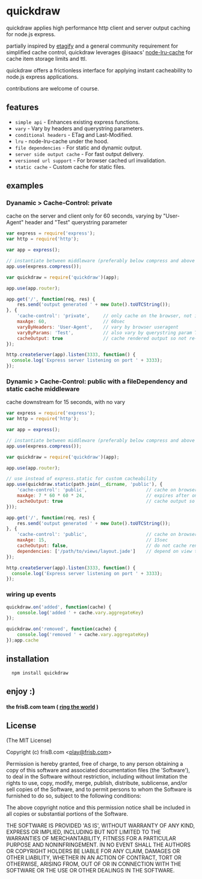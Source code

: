 quickdraw
===

quickdraw applies high performance http client and server output caching for node.js express.

partially inspired by [etagify](https://github.com/lloyd/connect-etagify) and a general community requirement for simplified cache control, quickdraw leverages @isaacs' [node-lru-cache](https://github.com/isaacs/node-lru-cache) for cache item storage limits and ttl.

quickdraw offers a frictionless interface for applying instant cacheability to node.js express applications.

contributions are welcome of course.

## features

* `simple api` - Enhances existing express functions.
* `vary` - Vary by headers and querystring parameters.
* `conditional headers` - ETag and Last-Modified.
* `lru` - node-lru-cache under the hood.
* `file dependencies` - For static and dynamic output.
* `server side output cache` - For fast output delivery.
* `versioned url support` - For browser cached url invalidation.
* `static cache` - Custom cache for static files.

## examples

### Dyanamic > Cache-Control: private

cache on the server and client only for 60 seconds, varying by "User-Agent" header and "Test" querystring parameter

``` js
var express = require('express');
var http = require('http');

var app = express();

// instantiate between middleware (preferably below compress and above router)
app.use(express.compress());

var quickdraw = require('quickdraw')(app);

app.use(app.router);

app.get('/', function(req, res) {
    res.send('output generated ' + new Date().toUTCString());
}, {
    'cache-control': 'private',     // only cache on the browser, not intermediate proxies
    maxAge: 60,                     // 60sec
    varyByHeaders: 'User-Agent',    // vary by browser useragent
    varyByParams: 'Test',           // also vary by querystring param Test
    cacheOutput: true               // cache rendered output so not re-rendered for the next <maxAge> seconds
});

http.createServer(app).listen(3333, function() {
  console.log('Express server listening on port ' + 3333);
});
```


### Dynamic > Cache-Control: public with a fileDependency and static cache middleware

cache downstream for 15 seconds, with no vary

``` js
var express = require('express');
var http = require('http');

var app = express();

// instantiate between middleware (preferably below compress and above router)
app.use(express.compress());

var quickdraw = require('quickdraw')(app);

app.use(app.router);

// use instead of express.static for custom cacheability
app.use(quickdraw.static(path.join(__dirname, 'public'), {
    'cache-control': 'public',                      // cache on browser and intermediate proxies
    maxAge: 7 * 60 * 60 * 24,                       // expires after one day
    cacheOutput: true                               // cache output so ouput from memory for the next <maxAge> seconds
}));

app.get('/', function(req, res) {
    res.send('output generated ' + new Date().toUTCString());
}, {
    'cache-control': 'public',                      // cache on browser and intermediate proxies
    maxAge: 15,                                     // 15sec
    cacheOutput: false,                             // do not cache rendered output
    dependencies: ['/path/to/views/layout.jade']    // depend on view template layout file
});

http.createServer(app).listen(3333, function() {
  console.log('Express server listening on port ' + 3333);
});
```

### wiring up events

``` js
quickdraw.on('added', function(cache) {
    console.log('added ' + cache.vary.aggregateKey)
});

quickdraw.on('removed', function(cache) {
    console.log('removed ' + cache.vary.aggregateKey)
});app.cache
```

## installation

```
  npm install quickdraw
```

## enjoy :)

#### the frisB.com team ( [ring the world](http://www.frisb.com "frisB.com") )


## License

(The MIT License)

Copyright (c) frisB.com &lt;play@frisb.com&gt;

Permission is hereby granted, free of charge, to any person obtaining
a copy of this software and associated documentation files (the
'Software'), to deal in the Software without restriction, including
without limitation the rights to use, copy, modify, merge, publish,
distribute, sublicense, and/or sell copies of the Software, and to
permit persons to whom the Software is furnished to do so, subject to
the following conditions:

The above copyright notice and this permission notice shall be
included in all copies or substantial portions of the Software.

THE SOFTWARE IS PROVIDED 'AS IS', WITHOUT WARRANTY OF ANY KIND,
EXPRESS OR IMPLIED, INCLUDING BUT NOT LIMITED TO THE WARRANTIES OF
MERCHANTABILITY, FITNESS FOR A PARTICULAR PURPOSE AND NONINFRINGEMENT.
IN NO EVENT SHALL THE AUTHORS OR COPYRIGHT HOLDERS BE LIABLE FOR ANY
CLAIM, DAMAGES OR OTHER LIABILITY, WHETHER IN AN ACTION OF CONTRACT,
TORT OR OTHERWISE, ARISING FROM, OUT OF OR IN CONNECTION WITH THE
SOFTWARE OR THE USE OR OTHER DEALINGS IN THE SOFTWARE.